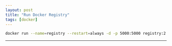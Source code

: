 ```yaml
---
layout: post
title: "Run Docker Registry"
tags: [docker]
---
```


```bash
docker run --name=registry --restart=always -d -p 5000:5000 registry:2
```

---

